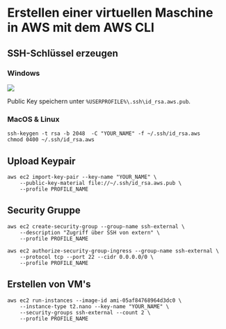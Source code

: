 # Erstellen einer virtuellen Maschine in AWS mit dem AWS CLI

## SSH-Schlüssel erzeugen

### Windows

<img src="https://www.ssh.com/s/pyttygen-created-ssh-key-479x471-reHlFacl.png" />

Public Key speichern unter `%USERPROFILE%\.ssh\id_rsa.aws.pub`.

### MacOS & Linux

```
ssh-keygen -t rsa -b 2048  -C "YOUR_NAME" -f ~/.ssh/id_rsa.aws
chmod 0400 ~/.ssh/id_rsa.aws
```

## Upload Keypair

```
aws ec2 import-key-pair --key-name "YOUR_NAME" \
    --public-key-material file://~/.ssh/id_rsa.aws.pub \
    --profile PROFILE_NAME
```

## Security Gruppe

```
aws ec2 create-security-group --group-name ssh-external \
    --description "Zugriff über SSH von extern" \
    --profile PROFILE_NAME

aws ec2 authorize-security-group-ingress --group-name ssh-external \
    --protocol tcp --port 22 --cidr 0.0.0.0/0 \
    --profile PROFILE_NAME
```

## Erstellen von VM's

```
aws ec2 run-instances --image-id ami-05af84768964d3dc0 \
    --instance-type t2.nano --key-name "YOUR_NAME" \
    --security-groups ssh-external --count 2 \
    --profile PROFILE_NAME
```
